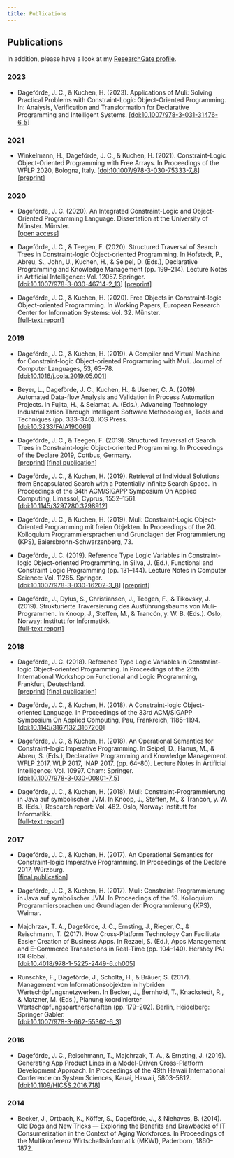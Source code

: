 ```yaml
---
title: Publications
---
```


## Publications

In addition, please have a look at my [ResearchGate profile](https://www.researchgate.net/profile/Jan_Dagefoerde).


### 2023

* Dageförde, J. C., & Kuchen, H. (2023). Applications of Muli: Solving Practical Problems with Constraint-Logic Object-Oriented Programming. In: Analysis, Verification and Transformation for Declarative Programming and Intelligent Systems. \[[doi:10.1007/978-3-031-31476-6_5](https://doi.org/10.1007/978-3-031-31476-6_5)]

### 2021

*  Winkelmann, H., Dageförde, J. C., & Kuchen, H. (2021). Constraint-Logic Object-Oriented Programming with Free Arrays. In Proceedings of the WFLP 2020, Bologna, Italy.  \[[doi:10.1007/978-3-030-75333-7_8](https://doi.org/10.1007/978-3-030-75333-7_8)] \[[preprint](https://arxiv.org/abs/2008.13460)]

### 2020

* Dageförde, J. C. (2020). An Integrated Constraint-Logic and Object-Oriented Programming Language. Dissertation at the University of Münster. Münster.  
  \[[open access](http://nbn-resolving.de/urn:nbn:de:hbz:6-89089640681)]

* Dageförde, J. C., & Teegen, F. (2020). Structured Traversal of Search Trees in Constraint-logic Object-oriented Programming. In Hofstedt, P., Abreu, S., John, U., Kuchen, H., & Seipel, D. (Eds.), Declarative Programming and Knowledge Management (pp. 199–214). Lecture Notes in Artificial Intelligence: Vol. 12057. Springer.   
  \[[doi:10.1007/978-3-030-46714-2_13](https://doi.org/10.1007/978-3-030-46714-2_13)] \[[preprint](https://arxiv.org/abs/1908.10264)]

* Dageförde, J. C., & Kuchen, H. (2020). Free Objects in Constraint-logic Object-oriented Programming. In Working Papers, European Research Center for Information Systems: Vol. 32. Münster.  
  \[[full-text report](https://www.ercis.org/sites/ercis/files/structure/network/research/ercis-working-papers/ercis_wp_32.pdf)]
 


### 2019

* Dageförde, J. C., & Kuchen, H. (2019). A Compiler and Virtual Machine for Constraint-logic Object-oriented Programming with Muli. Journal of Computer Languages, 53, 63–78.  
  \[[doi:10.1016/j.cola.2019.05.001](https://doi.org/10.1016/j.cola.2019.05.001)]


* Beyer, L., Dageförde, J. C., Kuchen, H., & Usener, C. A. (2019). Automated Data-flow Analysis and Validation in Process Automation Projects. In Fujita, H., & Selamat, A. (Eds.), Advancing Technology Industrialization Through Intelligent Software Methodologies, Tools and Techniques (pp. 333–346). IOS Press.  
  \[[doi:10.3233/FAIA190061](https://doi.org/10.3233/FAIA190061)]


* Dageförde, J. C., & Teegen, F. (2019). Structured Traversal of Search Trees in Constraint-logic Object-oriented Programming. In Proceedings of the Declare 2019, Cottbus, Germany.   
   \[[preprint](https://arxiv.org/abs/1908.10264)] \[[final publication](https://doi.org/10.1007/978-3-030-46714-2_13)]

* Dageförde, J. C., & Kuchen, H. (2019). Retrieval of Individual Solutions from Encapsulated Search with a Potentially Infinite Search Space. In Proceedings of the 34th ACM/SIGAPP Symposium On Applied Computing, Limassol, Cyprus, 1552–1561.  
  \[[doi:10.1145/3297280.3298912](https://doi.org/10.1145/3297280.3298912)]

* Dageförde, J. C., & Kuchen, H. (2019). Muli: Constraint-Logic Object-Oriented Programming mit freien Objekten. In Proceedings of the 20. Kolloquium Programmiersprachen und Grundlagen der Programmierung (KPS), Baiersbronn-Schwarzenberg, 73.

* Dageförde, J. C. (2019). Reference Type Logic Variables in Constraint-logic Object-oriented Programming. In Silva, J. (Ed.), Functional and Constraint Logic Programming (pp. 131–144). Lecture Notes in Computer Science: Vol. 11285. Springer.  
 \[[doi:10.1007/978-3-030-16202-3_8](https://doi.org/10.1007/978-3-030-16202-3_8)] \[[preprint](https://arxiv.org/abs/1808.08185)] 

* Dageförde, J., Dylus, S., Christiansen, J., Teegen, F., & Tikovsky, J. (2019). Strukturierte Traversierung des Ausführungsbaums von Muli-Programmen. In Knoop, J., Steffen, M., & Trancón, y. W. B. (Eds.). Oslo, Norway: Institutt for Informatikk.  
  \[[full-text report](https://www.duo.uio.no/handle/10852/72477)]


### 2018

* Dageförde, J. C. (2018). Reference Type Logic Variables in Constraint-logic Object-oriented Programming. In Proceedings of the 26th International Workshop on Functional and Logic Programming, Frankfurt, Deutschland.  
  \[[preprint](https://arxiv.org/abs/1808.08185)] \[[final publication](https://doi.org/10.1007/978-3-030-16202-3_8)]

* Dageförde, J. C., & Kuchen, H. (2018). A Constraint-logic Object-oriented Language. In Proceedings of the 33rd ACM/SIGAPP Symposium On Applied Computing, Pau, Frankreich, 1185–1194.  
  \[[doi:10.1145/3167132.3167260](https://doi.org/10.1145/3167132.3167260)]

* Dageförde, J. C., & Kuchen, H. (2018). An Operational Semantics for Constraint-logic Imperative Programming. In Seipel, D., Hanus, M., & Abreu, S. (Eds.), Declarative Programming and Knowledge Management. WFLP 2017, WLP 2017, INAP 2017. (pp. 64–80). Lecture Notes in Artificial Intelligence: Vol. 10997. Cham: Springer.  
  \[[doi:10.1007/978-3-030-00801-7_5](https://doi.org/10.1007/978-3-030-00801-7_5)]

* Dageförde, J. C., & Kuchen, H. (2018). Muli: Constraint-Programmierung in Java auf symbolischer JVM. In Knoop, J., Steffen, M., & Trancón, y. W. B. (Eds.), Research report: Vol. 482. Oslo, Norway: Institutt for Informatikk.  
  \[[full-text report](http://urn.nb.no/URN:NBN:no-65294)]

### 2017

* Dageförde, J. C., & Kuchen, H. (2017). An Operational Semantics for Constraint-logic Imperative Programming. In Proceedings of the Declare 2017, Würzburg.  
  \[[final publication](https://doi.org/10.1007/978-3-030-00801-7_5)]

* Dageförde, J. C., & Kuchen, H. (2017). Muli: Constraint-Programmierung in Java auf symbolischer JVM. In Proceedings of the 19. Kolloquium Programmiersprachen und Grundlagen der Programmierung (KPS), Weimar.

* Majchrzak, T. A., Dageförde, J. C., Ernsting, J., Rieger, C., & Reischmann, T. (2017). How Cross-Platform Technology Can Facilitate Easier Creation of Business Apps. In Rezaei, S. (Ed.), Apps Management and E-Commerce Transactions in Real-Time (pp. 104–140). Hershey PA: IGI Global.  
  \[[doi:10.4018/978-1-5225-2449-6.ch005](https://doi.org/10.4018/978-1-5225-2449-6.ch005)]

* Runschke, F., Dageförde, J., Scholta, H., & Bräuer, S. (2017). Management von Informationsobjekten in hybriden Wertschöpfungsnetzwerken. In Becker, J., Bernhold, T., Knackstedt, R., & Matzner, M. (Eds.), Planung koordinierter Wertschöpfungspartnerschaften (pp. 179–202). Berlin, Heidelberg: Springer Gabler.  
  \[[doi:10.1007/978-3-662-55362-6_3](https://doi.org/10.1007/978-3-662-55362-6_3)]

### 2016


* Dageförde, J. C., Reischmann, T., Majchrzak, T. A., & Ernsting, J. (2016). Generating App Product Lines in a Model-Driven Cross-Platform Development Approach. In Proceedings of the 49th Hawaii International Conference on System Sciences, Kauai, Hawaii, 5803–5812.  
   \[[doi:10.1109/HICSS.2016.718](https://doi.org/10.1109/HICSS.2016.718)]


### 2014

* Becker, J., Ortbach, K., Köffer, S., Dageförde, J., & Niehaves, B. (2014). Old Dogs and New Tricks — Exploring the Benefits and Drawbacks of IT Consumerization in the Context of Aging Workforces. In Proceedings of the Multikonferenz Wirtschaftsinformatik (MKWI), Paderborn, 1860–1872.

